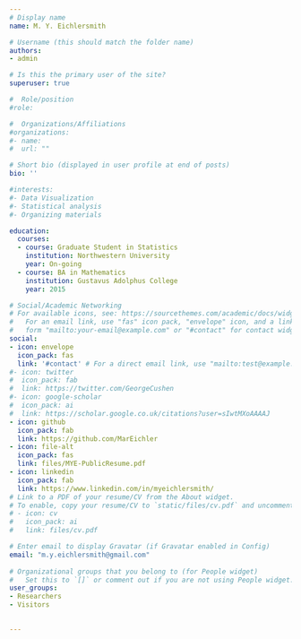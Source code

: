 ```yaml
---
# Display name
name: M. Y. Eichlersmith

# Username (this should match the folder name)
authors:
- admin

# Is this the primary user of the site?
superuser: true

#  Role/position
#role: 

#  Organizations/Affiliations
#organizations:
#- name: 
#  url: ""

# Short bio (displayed in user profile at end of posts)
bio: ''

#interests:
#- Data Visualization 
#- Statistical analysis 
#- Organizing materials 

education:
  courses:
  - course: Graduate Student in Statistics  
    institution: Northwestern University 
    year: On-going
  - course: BA in Mathematics 
    institution: Gustavus Adolphus College
    year: 2015

# Social/Academic Networking
# For available icons, see: https://sourcethemes.com/academic/docs/widgets/#icons
#   For an email link, use "fas" icon pack, "envelope" icon, and a link in the
#   form "mailto:your-email@example.com" or "#contact" for contact widget.
social:
- icon: envelope
  icon_pack: fas 
  link: '#contact' # For a direct email link, use "mailto:test@example.org".
#- icon: twitter
#  icon_pack: fab
#  link: https://twitter.com/GeorgeCushen
#- icon: google-scholar
#  icon_pack: ai
#  link: https://scholar.google.co.uk/citations?user=sIwtMXoAAAAJ
- icon: github
  icon_pack: fab
  link: https://github.com/MarEichler
- icon: file-alt
  icon_pack: fas
  link: files/MYE-PublicResume.pdf
- icon: linkedin
  icon_pack: fab
  link: https://www.linkedin.com/in/myeichlersmith/
# Link to a PDF of your resume/CV from the About widget.
# To enable, copy your resume/CV to `static/files/cv.pdf` and uncomment the lines below.  
# - icon: cv
#   icon_pack: ai
#   link: files/cv.pdf

# Enter email to display Gravatar (if Gravatar enabled in Config)
email: "m.y.eichlersmith@gmail.com"
  
# Organizational groups that you belong to (for People widget)
#   Set this to `[]` or comment out if you are not using People widget.  
user_groups:
- Researchers
- Visitors

    
---
```






